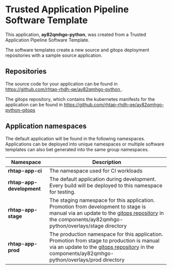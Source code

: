 # Trusted Application Pipeline Software Template

This application, **ay82qmhgo-python**, was created from a Trusted Application Pipeline Software Template.

The software templates create a new source and gitops deployment repositories with a sample source application. 

## Repositories

The source code for your application can be found in [https://github.com/rhtap-rhdh-qe/ay82qmhgo-python ](https://github.com/rhtap-rhdh-qe/ay82qmhgo-python ).
 
The gitops repository, which contains the kubernetes manifests for the application can be found in 
[https://github.com/rhtap-rhdh-qe/ay82qmhgo-python-gitops ](https://github.com/rhtap-rhdh-qe/ay82qmhgo-python-gitops ) 

## Application namespaces 

The default application will be found in the following namespaces. Applications can be deployed into unique namespaces or multiple software templates can also bet generated into the same group namespaces.  

|  Namespace   |  Description   |  
| -------- | -------- |
| **rhtap-app-ci** | The namespace used for CI workloads |
| **rhtap-app-development** | The default application during development. Every build will be deployed to this namespace for testing. |
| **rhtap-app-stage** | The staging namespace for this application. Promotion from development to stage is manual via an update to the [gitops repository](https://github.com/rhtap-rhdh-qe/ay82qmhgo-python-gitops ) in the components/ay82qmhgo-python/overlays/stage directory |
| **rhtap-app-prod** | The production namespace for this application. Promotion from stage to production is manual via an update to the [gitops repository](https://github.com/rhtap-rhdh-qe/ay82qmhgo-python-gitops ) in the components/ay82qmhgo-python/overlays/prod directory |